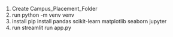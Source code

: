 1. Create Campus_Placement_Folder
2. run python -m venv venv
3. install  pip install pandas scikit-learn matplotlib seaborn jupyter
4. run streamlit run app.py 
